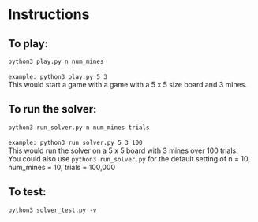 # Instructions

## To play:

`python3 play.py n num_mines`<br />
<br />
`example: python3 play.py 5 3`<br />
This would start a game with a game with a 5 x 5 size board and 3 mines.

## To run the solver:

`python3 run_solver.py n num_mines trials`<br />
<br />
`example: python3 run_solver.py 5 3 100`<br />
This would run the solver on a 5 x 5 board with 3 mines over 100 trials.<br />
You could also use `python3 run_solver.py` for the default setting of n = 10, num_mines = 10, trials = 100,000

## To test:
`python3 solver_test.py -v`


